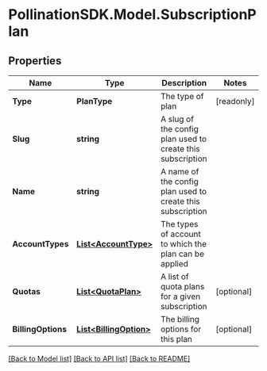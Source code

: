 
# PollinationSDK.Model.SubscriptionPlan

## Properties

Name | Type | Description | Notes
------------ | ------------- | ------------- | -------------
**Type** | **PlanType** | The type of plan | [readonly] 
**Slug** | **string** | A slug of the config plan used to create this subscription | 
**Name** | **string** | A name of the config plan used to create this subscription | 
**AccountTypes** | [**List&lt;AccountType&gt;**](AccountType.md) | The types of account to which the plan can be applied | 
**Quotas** | [**List&lt;QuotaPlan&gt;**](QuotaPlan.md) | A list of quota plans for a given subscription | [optional] 
**BillingOptions** | [**List&lt;BillingOption&gt;**](BillingOption.md) | The billing options for this plan | [optional] 

[[Back to Model list]](../README.md#documentation-for-models)
[[Back to API list]](../README.md#documentation-for-api-endpoints)
[[Back to README]](../README.md)

